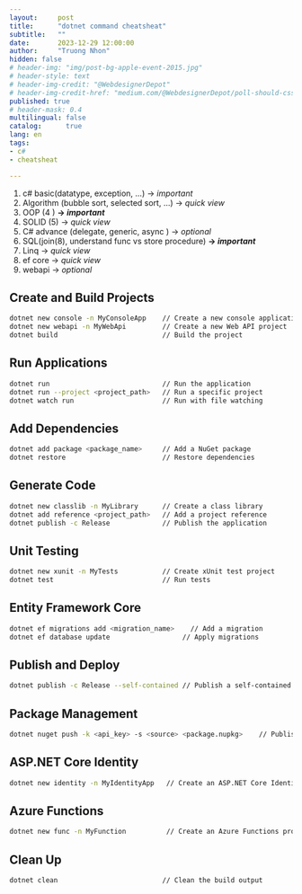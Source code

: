```yaml
---
layout:     post
title:      "dotnet command cheatsheat"
subtitle:   ""
date:       2023-12-29 12:00:00
author:     "Truong Nhon"
hidden: false
# header-img: "img/post-bg-apple-event-2015.jpg"
# header-style: text
# header-img-credit: "@WebdesignerDepot"
# header-img-credit-href: "medium.com/@WebdesignerDepot/poll-should-css-become-more-like-a-programming-language-c74eb26a4270"
published: true
# header-mask: 0.4
multilingual: false
catalog:      true
lang: en
tags:
- c#
- cheatsheat

---
```


1. c# basic(datatype, exception, ...) -> *important*
2. Algorithm (bubble sort, selected sort, ...) -> *quick view*
3. OOP (4 ) **-> *important***
4. SOLID (5)  -> *quick view*
5. C# advance (delegate, generic, async ) -> *optional*
6. SQL(join(8), understand func vs store procedure) **-> *important***
7. Linq  -> *quick view*
8. ef core  -> *quick view*
9. webapi -> *optional*

## Create and Build Projects

```bash
dotnet new console -n MyConsoleApp    // Create a new console application
dotnet new webapi -n MyWebApi         // Create a new Web API project
dotnet build                          // Build the project
```

## Run Applications

```bash
dotnet run                            // Run the application
dotnet run --project <project_path>   // Run a specific project
dotnet watch run                      // Run with file watching
```

## Add Dependencies

```bash
dotnet add package <package_name>     // Add a NuGet package
dotnet restore                        // Restore dependencies
```

## Generate Code

```bash
dotnet new classlib -n MyLibrary      // Create a class library
dotnet add reference <project_path>   // Add a project reference
dotnet publish -c Release             // Publish the application
```

## Unit Testing

```bash
dotnet new xunit -n MyTests           // Create xUnit test project
dotnet test                           // Run tests
```

## Entity Framework Core

```bash
dotnet ef migrations add <migration_name>    // Add a migration
dotnet ef database update                  // Apply migrations
```

## Publish and Deploy

```bash
dotnet publish -c Release --self-contained // Publish a self-contained application
```

## Package Management

```bash
dotnet nuget push -k <api_key> -s <source> <package.nupkg>    // Publish a NuGet package
```

## ASP.NET Core Identity

```bash
dotnet new identity -n MyIdentityApp   // Create an ASP.NET Core Identity project

```

## Azure Functions

```bash
dotnet new func -n MyFunction          // Create an Azure Functions project
```

## Clean Up

```bash
dotnet clean                          // Clean the build output
```
